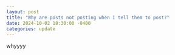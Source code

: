 ```yaml
---
layout: post
title: "Why are posts not posting when I tell them to post?"
date: 2024-10-02 18:30:00 -0400
categories: update
---
```


whyyyy
